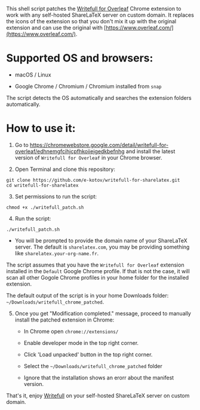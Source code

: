 This shell script patches the [Writefull for Overleaf](https://chromewebstore.google.com/detail/writefull-for-overleaf/edhnemgfcihjcpfhkoiiejgedkbefnhg) Chrome extension to work with any self-hosted ShareLaTeX server on custom domain. It replaces the icons of the extension so that you don't mix it up with the original extension and can use the original with [https://www.overleaf.com/](https://www.overleaf.com/).

# Supported OS and browsers:

- macOS / Linux

- Google Chrome / Chromium / Chromium installed from `snap`

The script detects the OS automatically and searches the extension folders automatically.

# How to use it:

1. Go to https://chromewebstore.google.com/detail/writefull-for-overleaf/edhnemgfcihjcpfhkoiiejgedkbefnhg and install the latest version of `Writefull for Overleaf` in your Chrome browser.

2. Open Terminal and clone this repository:

```{bash}
git clone https://github.com/e-kotov/writefull-for-sharelatex.git
cd writefull-for-sharelatex
```

3. Set permissions to run the script:

```{bash}
chmod +x ./writefull_patch.sh
```

4. Run the script:

```{bash}
./writefull_patch.sh
```

- You will be prompted to provide the domain name of your ShareLaTeX server. The default is `sharelatex.com`, you may be providing something like `sharelatex.your-org-name.fr`.

The script assumes that you have the `Writefull for Overleaf` extension installed in the `Default` Google Chrome profile. If that is not the case, it will scan all other Gogole Chrome profiles in your home folder for the installed extension.

The default output of the script is in your home Downloads folder: `~/Downloads/writefull_chrome_patched`.

5. Once you get "Modification completed." message, proceed to manually install the patched extension in Chrome:

    - In Chrome open `chrome://extensions/`

    - Enable developer mode in the top right corner.

    - Click 'Load unpacked' button in the top right corner.
    
    - Select the `~/Downloads/writefull_chrome_patched` folder

    - Ignore that the installation shows an erorr about the manifest version.

That's it, enjoy [Writefull](https://www.writefull.com/) on your self-hosted ShareLaTeX server on custom domain.

